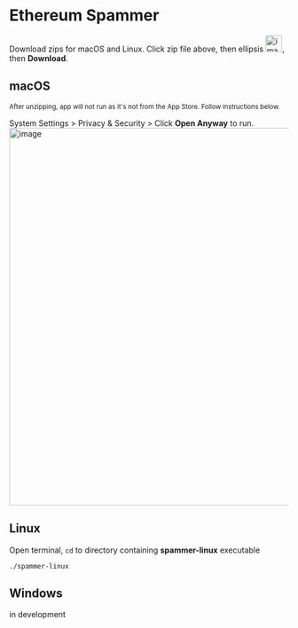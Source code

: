 # Ethereum Spammer 
Download zips for macOS and Linux. 
Click zip file above, then ellipsis <img width="30" alt="image" src="https://github.com/user-attachments/assets/832cdb6b-d266-4a46-9e17-7738a317cd02">, then **Download**.




## macOS 
<sub>After unzipping, app will not run as it's not from the App Store.  Follow instructions below.</sub>

System Settings > Privacy & Security > Click **Open Anyway** to run.
<img width="681" alt="image" src="https://github.com/user-attachments/assets/056e4be5-40a3-4283-88f4-b8fa5bd40fd4">

## Linux
Open terminal, ```cd``` to directory containing **spammer-linux** executable
```
./spammer-linux
```

## Windows
in development
